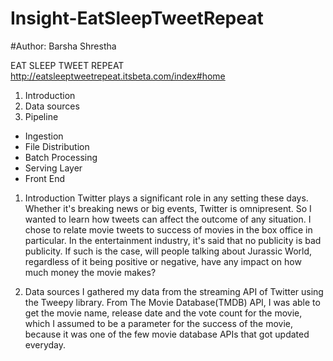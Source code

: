 # Insight-EatSleepTweetRepeat
#Author: Barsha Shrestha

EAT SLEEP TWEET REPEAT
http://eatsleeptweetrepeat.itsbeta.com/index#home

1. Introduction
2. Data sources
3. Pipeline
  - Ingestion
  - File Distribution
  - Batch Processing
  - Serving Layer
  - Front End
  

1. Introduction
Twitter plays a significant role in any setting these days. Whether it's breaking news or big events, Twitter is omnipresent. So I wanted to learn how tweets can affect the outcome of any situation. I chose to relate movie tweets to success of movies in the box office in particular. In the entertainment industry, it's said that no publicity is bad publicity. If such is the case, will people talking about Jurassic World, regardless of it being positive or negative, have any impact on how much money the movie makes?

2. Data sources
I gathered my data from the streaming API of Twitter using the Tweepy library. From The Movie Database(TMDB) API, I was able to get the movie name, release date and the vote count for the movie, which I assumed to be a parameter for the success of the movie, because it was one of the few movie database APIs that got updated everyday. 




